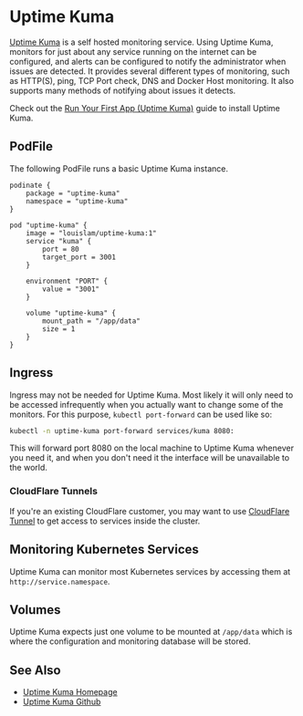 # Uptime Kuma
[Uptime Kuma](https://uptime.kuma.pet/) is a self hosted monitoring service. Using Uptime Kuma, monitors for just about any service running on the internet can be configured, and alerts can be configured to notify the administrator when issues are detected. It provides several different types of monitoring, such as HTTP(S), ping, TCP Port check, DNS and Docker Host monitoring. It also supports many methods of notifying about issues it detects. 

Check out the [Run Your First App (Uptime Kuma)](../../getting-started/first-app) guide to install Uptime Kuma. 

## PodFile
The following PodFile runs a basic Uptime Kuma instance.
```hcl
podinate {
    package = "uptime-kuma"
    namespace = "uptime-kuma"
}

pod "uptime-kuma" {
    image = "louislam/uptime-kuma:1"
    service "kuma" {
        port = 80
        target_port = 3001
    }

    environment "PORT" {
        value = "3001"
    }
    
    volume "uptime-kuma" {
        mount_path = "/app/data"
        size = 1
    }
}
```

## Ingress
Ingress may not be needed for Uptime Kuma. Most likely it will only need to be accessed infrequently when you actually want to change some of the monitors. For this purpose, `kubectl port-forward` can be used like so:
```bash
kubectl -n uptime-kuma port-forward services/kuma 8080:
```
This will forward port 8080 on the local machine to Uptime Kuma whenever you need it, and when you don't need it the interface will be unavailable to the world. 

### CloudFlare Tunnels
If you're an existing CloudFlare customer, you may want to use [CloudFlare Tunnel](cloudflare-tunnel) to get access to services inside the cluster. 

## Monitoring Kubernetes Services
Uptime Kuma can monitor most Kubernetes services by accessing them at `http://service.namespace`. 

## Volumes
Uptime Kuma expects just one volume to be mounted at `/app/data` which is where the configuration and monitoring database will be stored. 

## See Also
- [Uptime Kuma Homepage](https://uptime.kuma.pet/)
- [Uptime Kuma Github](https://github.com/louislam/uptime-kuma)